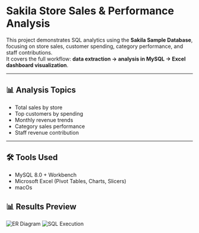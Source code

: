 # Sakila Store Sales & Performance Analysis

This project demonstrates SQL analytics using the **Sakila Sample Database**, focusing on store sales, customer spending, category performance, and staff contributions.  
It covers the full workflow: **data extraction → analysis in MySQL → Excel dashboard visualization**.

---

## 📊 Analysis Topics
- Total sales by store
- Top customers by spending
- Monthly revenue trends
- Category sales performance
- Staff revenue contribution

---

## 🛠 Tools Used
- MySQL 8.0 + Workbench
- Microsoft Excel (Pivot Tables, Charts, Slicers)
- macOs

## 📊 Results Preview
![ER Diagram](images/sakila_er_diagram.png)
![SQL Execution](images/sql_execution_example.png)


